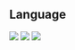 ## Language
![](https://img.shields.io/badge/java-black?style=for-the-badge)
![](https://img.shields.io/badge/c%23-black?style=for-the-badge)
![](https://img.shields.io/badge/kotlin-black?style=for-the-badge) 

